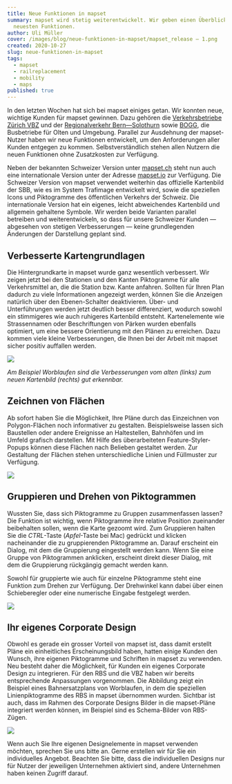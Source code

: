 ```yaml
---
title: Neue Funktionen in mapset
summary: mapset wird stetig weiterentwickelt. Wir geben einen Überblick über die
  neuesten Funktionen.
author: Uli Müller
cover: /images/blog/neue-funktionen-in-mapset/mapset_release – 1.png
created: 2020-10-27
slug: neue-funktionen-in-mapset
tags:
  - mapset
  - railreplacement
  - mobility
  - maps
published: true
---
```

In den letzten Wochen hat sich bei mapset einiges getan. Wir konnten neue, wichtige Kunden für mapset gewinnen. Dazu gehören die [Verkehrsbetriebe Zürich VBZ](https://www.stadt-zuerich.ch/vbz) und der [Regionalverkehr Bern—Solothurn](https://www.rbs.ch/) sowie [BOGG](https://www.bogg.ch/), die Busbetriebe für Olten und Umgebung. Parallel zur Ausdehnung der mapset-Nutzer haben wir neue Funktionen entwickelt, um den Anforderungen aller Kunden entgegen zu kommen. Selbstverständlich stehen allen Nutzern die neuen Funktionen ohne Zusatzkosten zur Verfügung.

Neben der bekannten Schweizer Version unter [mapset.ch](https://mapset.ch) steht nun auch eine internationale Version unter der Adresse [mapset.io](https://mapset.io) zur Verfügung. Die Schweizer Version von mapset verwendet weiterhin das offizielle Kartenbild der SBB, wie es im System Trafimage entwickelt wird, sowie die speziellen Icons und Piktogramme des öffentlichen Verkehrs der Schweiz. Die internationale Version hat ein eigenes, leicht abweichendes Kartenbild und allgemein gehaltene Symbole. Wir werden beide Varianten parallel betreiben und weiterentwickeln, so dass für unsere Schweizer Kunden — abgesehen von stetigen Verbesserungen — keine grundlegenden Änderungen der Darstellung geplant sind.

Verbesserte Kartengrundlagen
----------------------------

Die Hintergrundkarte in mapset wurde ganz wesentlich verbessert. Wir zeigen jetzt bei den Stationen und den Kanten Piktogramme für alle Verkehrsmittel an, die die Station bzw. Kante anfahren. Sollten für Ihren Plan dadurch zu viele Informationen angezeigt werden, können Sie die Anzeigen natürlich über den Ebenen-Schalter deaktivieren. Über- und Unterführungen werden jetzt deutlich besser differenziert, wodurch sowohl ein stimmigeres wie auch ruhigeres Kartenbild entsteht. Kartenelemente wie Strassennamen oder Beschriftungen von Pärken wurden ebenfalls optimiert, um eine bessere Orientierung mit den Plänen zu erreichen. Dazu kommen viele kleine Verbesserungen, die Ihnen bei der Arbeit mit mapset sicher positiv auffallen werden.

![](/images/blog/neue-funktionen-in-mapset/image2020-11-25_11-17-47.png)

_Am Beispiel Worblaufen sind die Verbesserungen vom alten (links) zum neuen Kartenbild (rechts) gut erkennbar._

Zeichnen von Flächen
--------------------

Ab sofort haben Sie die Möglichkeit, Ihre Pläne durch das Einzeichnen von Polygon-Flächen noch informativer zu gestalten. Beispielsweise lassen sich Baustellen oder andere Ereignisse an Haltestellen, Bahnhöfen und im Umfeld grafisch darstellen. Mit Hilfe des überarbeiteten Feature-Styler-Popups können diese Flächen nach Belieben gestaltet werden. Zur Gestaltung der Flächen stehen unterschiedliche Linien und Füllmuster zur Verfügung.

![](/images/blog/neue-funktionen-in-mapset/popups.png)

Gruppieren und Drehen von Piktogrammen
--------------------------------------

Wussten Sie, dass sich Piktogramme zu Gruppen zusammenfassen lassen? Die Funktion ist wichtig, wenn Piktogramme ihre relative Position zueinander beibehalten sollen, wenn die Karte gezoomt wird. Zum Gruppieren halten Sie die _CTRL_\-Taste (_Apfel_\-Taste bei Mac) gedrückt und klicken nacheinander die zu gruppierenden Piktogramme an. Darauf erscheint ein Dialog, mit dem die Gruppierung eingestellt werden kann. Wenn Sie eine Gruppe von Piktogrammen anklicken, erscheint direkt dieser Dialog, mit dem die Gruppierung rückgängig gemacht werden kann.

Sowohl für gruppierte wie auch für einzelne Piktogramme steht eine Funktion zum Drehen zur Verfügung. Der Drehwinkel kann dabei über einen Schieberegler oder eine numerische Eingabe festgelegt werden.

![](/images/blog/neue-funktionen-in-mapset/grouping.jpg)

Ihr eigenes Corporate Design
----------------------------

Obwohl es gerade ein grosser Vorteil von mapset ist, dass damit erstellt Pläne ein einheitliches Erscheinungsbild haben, hatten einige Kunden den Wunsch, ihre eigenen Piktogramme und Schriften in mapset zu verwenden. Neu besteht daher die Möglichkeit, für Kunden ein eigenes Corporate Design zu integrieren. Für den RBS und die VBZ haben wir bereits entsprechende Anpassungen vorgenommen. Die Abbildung zeigt ein Beispiel eines Bahnersatzplans von Worblaufen, in dem die speziellen Linienpiktogramme des RBS in mapset übernommen wurden. Sichtbar ist auch, dass im Rahmen des Corporate Designs Bilder in die mapset-Pläne integriert werden können, im Beispiel sind es Schema-Bilder von RBS-Zügen.

![](/images/blog/neue-funktionen-in-mapset/rbs_worblaufen%20%282%29_0.PNG)

Wenn auch Sie Ihre eigenen Designelemente in mapset verwenden möchten, sprechen Sie uns bitte an. Gerne erstellen wir für Sie ein individuelles Angebot. Beachten Sie bitte, dass die individuellen Designs nur für Nutzer der jeweiligen Unternehmen aktiviert sind, andere Unternehmen haben keinen Zugriff darauf.